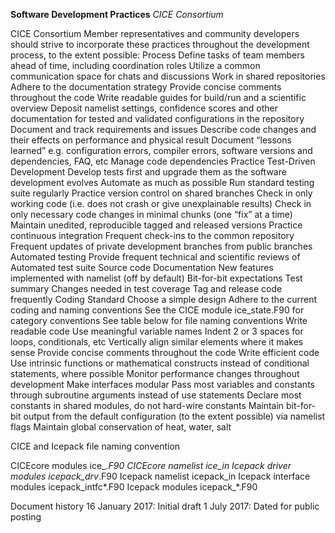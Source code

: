 **Software Development Practices**
*CICE Consortium*

CICE Consortium Member representatives and community developers should strive to incorporate these practices throughout the development process, to the extent possible:
Process
Define tasks of team members ahead of time, including coordination roles
Utilize a common communication space for chats and discussions
Work in shared repositories
Adhere to the documentation strategy
Provide concise comments throughout the code
Write readable guides for build/run and a scientific overview
Deposit namelist settings, confidence scores and other documentation for tested and validated configurations in the repository 
Document and track requirements and issues
Describe code changes and their effects on performance and physical result
Document “lessons learned” e.g. configuration errors, compiler errors, software versions and dependencies, FAQ, etc
Manage code dependencies
Practice Test-Driven Development
Develop tests first and upgrade them as the software development evolves
Automate as much as possible
Run standard testing suite regularly
Practice version control on shared branches
Check in only working code (i.e. does not crash or give unexplainable results)
Check in only necessary code changes in minimal chunks (one “fix” at a time)
Maintain unedited, reproducible tagged and released versions 
Practice continuous integration 
Frequent check-ins to the common repository 
Frequent updates of private development branches from public branches
Automated testing
Provide frequent technical and scientific reviews of
Automated test suite
Source code
Documentation
New features implemented with namelist (off by default)
Bit-for-bit expectations
Test summary
Changes needed in test coverage
Tag and release code frequently
Coding Standard
Choose a simple design
Adhere to the current coding and naming conventions
See the CICE module ice_state.F90 for category conventions
See table below for file naming conventions
Write readable code
Use meaningful variable names
Indent 2 or 3 spaces for loops, conditionals, etc
Vertically align similar elements where it makes sense
Provide concise comments throughout the code
Write efficient code
Use intrinsic functions or mathematical constructs instead of conditional statements, where possible
Monitor performance changes throughout development
Make interfaces modular
Pass most variables and constants through subroutine arguments instead of use statements
Declare most constants in shared modules, do not hard-wire constants
Maintain bit-for-bit output from the default configuration (to the extent possible) via namelist flags
Maintain global conservation of heat, water, salt

CICE and Icepack file naming convention


CICEcore modules
ice_*.F90
CICEcore namelist
ice_in
Icepack driver modules
icepack_drv*.F90
Icepack namelist
icepack_in
Icepack interface modules
icepack_intfc*.F90
Icepack modules
icepack_*.F90

Document history
16 January 2017:  Initial draft 
1 July 2017:  Dated for public posting
